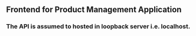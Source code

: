 ## Frontend for Product Management Application

### The API is assumed to hosted in loopback server i.e. localhost.
